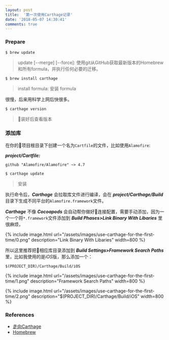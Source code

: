 ```yaml
---
layout: post
title:  '第一次使用Carthage记录'
date: '2018-05-07 14:30:41'
comments: true
---
```


### Prepare

`$ brew update`

> update [--merge] [--force]: 使用git从GitHub获取最新版本的Homebrew和所有formula，并执行任何必要的迁移。

`$ brew install carthage`

> install formula: 安装 formula

很慢，后来用科学上网后快很多。

`$ carthage version`

> 装好后查看版本

### 添加库

在你的项目根目录下创建一个名为`Cartfile`的文件，比如使用`Alamofire`:

***project/Cartfile:***
```
github "Alamofire/Alamofire" ~> 4.7
```

`$ carthage update`

> 安装

执行命令后，***Carthage*** 会拉取库文件进行编译，会在 ***project/Carthage/Build*** 目录下生成不同平台的`Alamofire.framework`文件。

***Carthage*** 不像 ***Cocoapods*** 会自动帮你做好连接配置，需要手动添加，因为一个一个将`*.framework`文件添加到 ***Build Phases>Link Binary With Libaries*** 里很麻烦，

{% include image.html url="/assets/images/use-carthage-for-the-first-time/0.png" description="Link Binary With Libaries" width=800 %}

所以这里推荐把相应库目录添加到 ***Build Settings>Framework Search Paths*** 里，比如我使用的是*iOS*版，那么添加一个：

```
$(PROJECT_DIR)/Carthage/Build/iOS
```

{% include image.html url="/assets/images/use-carthage-for-the-first-time/1.png" description="Framework Search Paths" width=800 %}

{% include image.html url="/assets/images/use-carthage-for-the-first-time/2.png" description="$(PROJECT_DIR)/Carthage/Build/iOS" width=800 %}

### References

- [走向Carthage](https://www.jianshu.com/p/3921289cd3c5)
- [Homebrew](https://docs.brew.sh/Manpage)